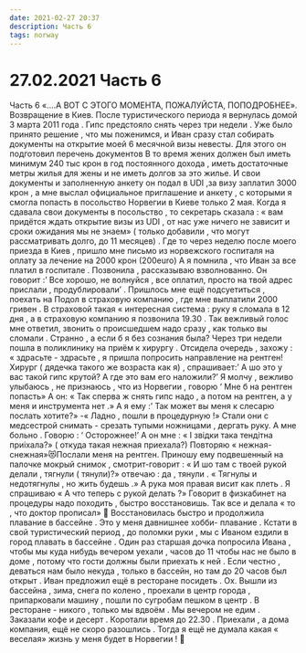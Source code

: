 ```yaml
---
date: 2021-02-27 20:37
description: Часть 6
tags: norway
---
```

# 27.02.2021 Часть 6

Часть 6 «....А ВОТ С ЭТОГО МОМЕНТА, ПОЖАЛУЙСТА, ПОПОДРОБНЕЕ». Возвращение в Киев. После туристического периода я вернулась домой 3 марта 2011 года . Гипс предстояло снять через три недели . Уже было принято решение , что мы поженимся, и Иван сразу стал собирать документы на открытие моей 6 месячной визы невесты. Для этого он подготовил перечень документов В то время жених должен был иметь минимум 240 тыс крон в год постоянного дохода , иметь достаточные метры жилья для жены и не иметь долгов за это жилье. И свои документы и заполненную анкету он подал в UDI ,за визу заплатил 3000 крон , а мне выслал официальное приглашение и анкету , с которыми я смогла попасть в посольство Норвегии в Киеве только 2 мая. Когда я сдавала свои документы в посольство , то секретарь сказала : « вам придётся ждать открытие визы из UDI , от нас уже ничего не зависит и сроки ожидания мы не знаем» ( только добавили , что могут рассматривать долго, до 11 месяцев) . Где то через неделю после моего приезда в Киев , пришло мне письмо из норвежского госпиталя на оплату за лечение на 2000 крон (200euro) А я помнила , что Иван за все платил в госпитале . Позвонила , рассказываю взволнованно. Он говорит :’ Все хорошо, не волнуйся , все оплатил, просто на твой адрес прислали , продублировали’ . Пришлось мне ещё подсуетиться , поехать на Подол в страховую компанию , где мне выплатили 2000 гривен . В страховой такая « интересная система : руку я сломала в 12 дня , а в страховую компанию я позвонила 19.30 . Так вежливый голос мне ответил, звонить о происшедшем надо сразу , как только вы сломали . Странно , а если б я без сознания была? Через три недели пошла в поликлинику на приём к хирургу . Отсидела очередь , захожу : « здрасьте - здрасьте , я пришла попросить направление на рентген! Хирург ( дядечка такого же возраста как я) , спрашивает:’ А шо это у вас такой гипс крутой? А где это вам его наложили?’ Я молчу , вежливо улыбаюсь , не признаюсь , что из Норвегии , говорю ‘ Мне б на рентген попасть» А он: « Так сперва ж снять гипс надо , а потом на рентген, а у меня и инструмента нет .» А я ему :’ Так может вы меня к слесарю послать хотите?» -« Ладно , пошли в процедурную !» Стали они с медсестрой снимать - срезать тупыми ножницами , дергать руку. А мне больно . Говорю : ‘ Осторожнее!’ А он мне : « І звідки така тендітна приіхала?» ( откуда такая нежная приехала?) Повторяю « нежная- снежная»😻Послали меня на рентген. Приношу ему подвешенный на палочке мокрый снимок , смотрит-говорит : « И шо там с твоей рукой делали , тягнули ( тянули)?» отвечаю : да , тянули . « Тягнулы и недотягнулы , но жить будешь .» А рука моя правая висит как плеть . Я спрашиваю « А что теперь с рукой делать ?» Говорит в физкабинет на процедуры надо походить , быстро восстановишь. Так все и делала « то , что доктор прописал» 🧐 Восстановилась быстро и продолжила плавание в бассейне . Это у меня давнишнее хобби- плавание . Кстати в свой туристический период , до поломки руки , мы с Иваном ездили в город плавать в бассейне . Один раз старшая дочка попросила Ивана , чтобы мы куда нибудь вечером уехали , часов до 11 чтобы нас не было в доме , потому что гости должны были приехать к ней . Если честно , деваться нам было некуда , только в бассейн, но там до 20 часов был открыт . Иван предложил ещё в ресторане посидеть . Ох. Вышли из бассейна , зима, снега по колено , проехали в центр города , припарковали машину , пошли по сугробам пешком в центр . В ресторане - никого , только мы вдвоём . Мы вечером не едим . Заказали кофе и десерт . Коротали время до 22.30 . Приехали , а дома компания, ещё не скоро разошлись . Тогда я ещё не думала какая « веселая» жизнь у меня будет в Норвегии ! 🤗
